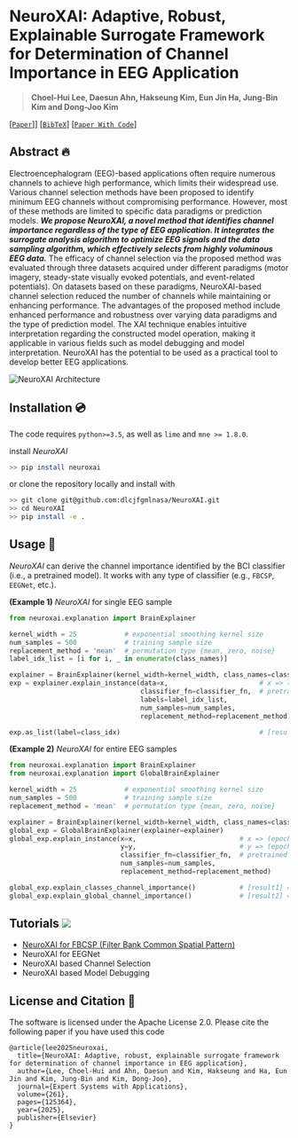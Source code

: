 # NeuroXAI: Adaptive, Robust, Explainable Surrogate Framework for Determination of Channel Importance in EEG Application

>**Choel-Hui Lee, Daesun Ahn, Hakseung Kim, Eun Jin Ha, Jung-Bin Kim and Dong-Joo Kim**

[[`Paper`](https://www.sciencedirect.com/science/article/pii/S0957417424022310)]] [[`BibTeX`](#license-and-citation-)] [[`Paper With Code`](https://paperswithcode.com/paper/neuroxai-adaptive-robust-explainable)]

## Abstract 🔥
Electroencephalogram (EEG)-based applications often require numerous channels to achieve high performance, which limits their widespread use. Various channel selection methods have been proposed to identify minimum EEG channels without compromising performance. However, most of these methods are limited to specific data paradigms or prediction models. ***We propose NeuroXAI, a novel method that identifies channel importance regardless of the type of EEG application. It integrates the surrogate analysis algorithm to optimize EEG signals and the data sampling algorithm, which effectively selects from highly voluminous EEG data.*** The efficacy of channel selection via the proposed method was evaluated through three datasets acquired under different paradigms (motor imagery, steady-state visually evoked potentials, and event-related potentials). On datasets based on these paradigms, NeuroXAI-based channel selection reduced the number of channels while maintaining or enhancing performance. The advantages of the proposed method include enhanced performance and robustness over varying data paradigms and the type of prediction model. The XAI technique enables intuitive interpretation regarding the constructed model operation, making it applicable in various fields such as model debugging and model interpretation. NeuroXAI has the potential to be used as a practical tool to develop better EEG applications.

![NeuroXAI Architecture](https://github.com/dlcjfgmlnasa/NeuroXAI/blob/main/figure/figure1.png)

## Installation 💿
The code requires `python>=3.5`, as well as `lime` and `mne >= 1.8.0`.

install *NeuroXAI*
```bash
>> pip install neuroxai
```

or clone the repository locally and install with
```bash
>> git clone git@github.com:dlcjfgmlnasa/NeuroXAI.git
>> cd NeuroXAI
>> pip install -e .
```

## Usage 🤖
*NeuroXAI* can derive the channel importance identified by the BCI classifier (i.e., a pretrained model). It works with any type of classifier (e.g., `FBCSP`, `EEGNet`, etc.).

**(Example 1)** *NeuroXAI* for single EEG sample

```python
from neuroxai.explanation import BrainExplainer

kernel_width = 25            # exponential smoothing kernel size
num_samples = 500            # training sample size
replacement_method = 'mean'  # permutation type {mean, zero, noise}
label_idx_list = [i for i, _ in enumerate(class_names)]

explainer = BrainExplainer(kernel_width=kernel_width, class_names=class_names)
exp = explainer.explain_instance(data=x,                       # x => (channel_num, signal_length)
                                 classifier_fn=classifier_fn,  # pretrained model
                                 labels=label_idx_list,
                                 num_samples=num_samples,
                                 replacement_method=replacement_method)

exp.as_list(label=class_idx)                                   # [result] => channel importance for each class
```

**(Example 2)** *NeuroXAI* for entire EEG samples
```python
from neuroxai.explanation import BrainExplainer
from neuroxai.explanation import GlobalBrainExplainer

kernel_width = 25            # exponential smoothing kernel size
num_samples = 500            # training sample size
replacement_method = 'mean'  # permutation type {mean, zero, noise}

explainer = BrainExplainer(kernel_width=kernel_width, class_names=class_names)
global_exp = GlobalBrainExplainer(explainer=explainer)
global_exp.explain_instance(x=x,                          # x => (epoch_size, channel_num, signal_length)
                            y=y,                          # y => (epoch_size, )
                            classifier_fn=classifier_fn,  # pretrained model
                            num_samples=num_samples,
                            replacement_method=replacement_method)

global_exp.explain_classes_channel_importance()           # [result1] => global channel importance for each class
global_exp.explain_global_channel_importance()            # [result2] => global channel importance
```

## Tutorials <img src="https://img.shields.io/badge/Google Colab-F9AB00?style=flat-square&logo=Google Colab&logoColor=white"/>
- [NeuroXAI for FBCSP (Filter Bank Common Spatial Pattern)](https://colab.research.google.com/drive/1iwLv_ldgXw-vT3zWjrejyMcCNcUdfU6l?usp=sharing) 
- NeuroXAI for EEGNet
- NeuroXAI based Channel Selection
- NeuroXAI based Model Debugging

## License and Citation 📰
The software is licensed under the Apache License 2.0. Please cite the following paper if you have used this code
```
@article{lee2025neuroxai,
  title={NeuroXAI: Adaptive, robust, explainable surrogate framework for determination of channel importance in EEG application},
  author={Lee, Choel-Hui and Ahn, Daesun and Kim, Hakseung and Ha, Eun Jin and Kim, Jung-Bin and Kim, Dong-Joo},
  journal={Expert Systems with Applications},
  volume={261},
  pages={125364},
  year={2025},
  publisher={Elsevier}
}
```
